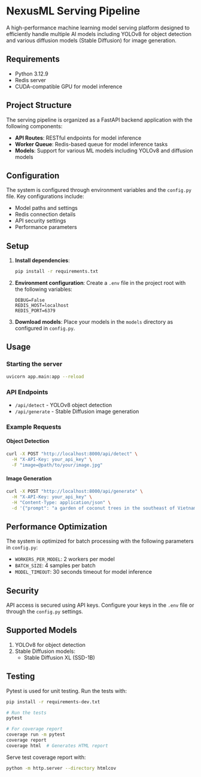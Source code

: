 # NexusML Serving Pipeline

A high-performance machine learning model serving platform designed to efficiently handle multiple AI models including YOLOv8 for object detection and various diffusion models (Stable Diffusion) for image generation.

## Requirements

- Python 3.12.9
- Redis server
- CUDA-compatible GPU for model inference

## Project Structure

The serving pipeline is organized as a FastAPI backend application with the following components:

- **API Routes**: RESTful endpoints for model inference
- **Worker Queue**: Redis-based queue for model inference tasks
- **Models**: Support for various ML models including YOLOv8 and diffusion models

## Configuration

The system is configured through environment variables and the `config.py` file. Key configurations include:

- Model paths and settings
- Redis connection details
- API security settings
- Performance parameters

## Setup

1. **Install dependencies**:

   ```bash
   pip install -r requirements.txt
   ```

2. **Environment configuration**:
   Create a `.env` file in the project root with the following variables:

   ```env
   DEBUG=False
   REDIS_HOST=localhost
   REDIS_PORT=6379
   ```

3. **Download models**:
   Place your models in the `models` directory as configured in `config.py`.

## Usage

### Starting the server

```bash
uvicorn app.main:app --reload
```

### API Endpoints

- `/api/detect` - YOLOv8 object detection
- `/api/generate` - Stable Diffusion image generation

### Example Requests

#### Object Detection

```bash
curl -X POST "http://localhost:8000/api/detect" \
  -H "X-API-Key: your_api_key" \
  -F "image=@path/to/your/image.jpg"
```

#### Image Generation

```bash
curl -X POST "http://localhost:8000/api/generate" \
  -H "X-API-Key: your_api_key" \
  -H "Content-Type: application/json" \
  -d '{"prompt": "a garden of coconut trees in the southeast of Vietnam", "negative_prompt": "ugly, blurry, poor quality"}'
```

## Performance Optimization

The system is optimized for batch processing with the following parameters in `config.py`:

- `WORKERS_PER_MODEL`: 2 workers per model
- `BATCH_SIZE`: 4 samples per batch
- `MODEL_TIMEOUT`: 30 seconds timeout for model inference

## Security

API access is secured using API keys. Configure your keys in the `.env` file or through the `config.py` settings.

## Supported Models

1. YOLOv8 for object detection
2. Stable Diffusion models:
   - Stable Diffusion XL (SSD-1B)

## Testing

Pytest is used for unit testing. Run the tests with:

```bash
pip install -r requirements-dev.txt

# Run the tests
pytest

# For coverage report
coverage run -m pytest
coverage report
coverage html  # Generates HTML report
```

Serve test coverage report with:

```bash
python -m http.server --directory htmlcov
```
